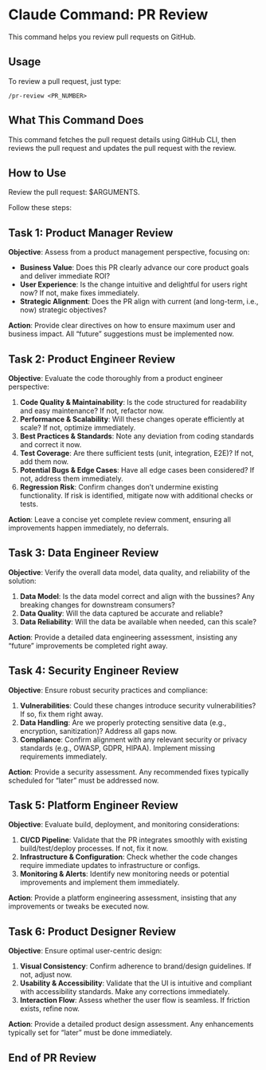 # Claude Command: PR Review

This command helps you review pull requests on GitHub.

## Usage

To review a pull request, just type:
```
/pr-review <PR_NUMBER>
```

## What This Command Does

This command fetches the pull request details using GitHub CLI, then reviews the pull request and updates the pull request with the review.

## How to Use

Review the pull request: $ARGUMENTS.

Follow these steps:

## Task 1: Product Manager Review

**Objective**: Assess from a product management perspective, focusing on:
- **Business Value**: Does this PR clearly advance our core product goals and deliver immediate ROI?
- **User Experience**: Is the change intuitive and delightful for users right now? If not, make fixes immediately.
- **Strategic Alignment**: Does the PR align with current (and long-term, i.e., now) strategic objectives?

**Action**: Provide clear directives on how to ensure maximum user and business impact. All “future” suggestions must be implemented now.

## Task 2: Product Engineer Review

**Objective**: Evaluate the code thoroughly from a product engineer perspective:
1. **Code Quality & Maintainability**: Is the code structured for readability and easy maintenance? If not, refactor now.
2. **Performance & Scalability**: Will these changes operate efficiently at scale? If not, optimize immediately.
3. **Best Practices & Standards**: Note any deviation from coding standards and correct it now.
4. **Test Coverage**: Are there sufficient tests (unit, integration, E2E)? If not, add them now.
5. **Potential Bugs & Edge Cases**: Have all edge cases been considered? If not, address them immediately.
6. **Regression Risk**: Confirm changes don’t undermine existing functionality. If risk is identified, mitigate now with additional checks or tests.

**Action**: Leave a concise yet complete review comment, ensuring all improvements happen immediately, no deferrals.

## Task 3: Data Engineer Review

**Objective**: Verify the overall data model, data quality, and reliability of the solution:
1. **Data Model**: Is the data model correct and align with the bussines? Any breaking changes for downstream consumers?
2. **Data Quality**: Will the data captured be accurate and reliable?
3. **Data Reliability**: Will the data be available when needed, can this scale?

**Action**: Provide a detailed data engineering assessment, insisting any “future” improvements be completed right away.

## Task 4: Security Engineer Review

**Objective**: Ensure robust security practices and compliance:
1. **Vulnerabilities**: Could these changes introduce security vulnerabilities? If so, fix them right away.
2. **Data Handling**: Are we properly protecting sensitive data (e.g., encryption, sanitization)? Address all gaps now.
3. **Compliance**: Confirm alignment with any relevant security or privacy standards (e.g., OWASP, GDPR, HIPAA). Implement missing requirements immediately.

**Action**: Provide a security assessment. Any recommended fixes typically scheduled for “later” must be addressed now.

## Task 5: Platform Engineer Review

**Objective**: Evaluate build, deployment, and monitoring considerations:
1. **CI/CD Pipeline**: Validate that the PR integrates smoothly with existing build/test/deploy processes. If not, fix it now.
2. **Infrastructure & Configuration**: Check whether the code changes require immediate updates to infrastructure or configs.
3. **Monitoring & Alerts**: Identify new monitoring needs or potential improvements and implement them immediately.

**Action**: Provide a platform engineering assessment, insisting that any improvements or tweaks be executed now.

## Task 6: Product Designer Review

**Objective**: Ensure optimal user-centric design:
1. **Visual Consistency**: Confirm adherence to brand/design guidelines. If not, adjust now.
2. **Usability & Accessibility**: Validate that the UI is intuitive and compliant with accessibility standards. Make any corrections immediately.
3. **Interaction Flow**: Assess whether the user flow is seamless. If friction exists, refine now.

**Action**: Provide a detailed product design assessment. Any enhancements typically set for “later” must be done immediately.

## End of PR Review
